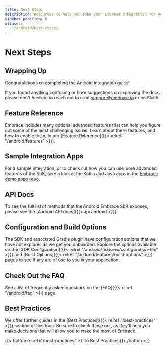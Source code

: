 ```yaml
---
title: Next Steps
description: Resources to help you take your Embrace integration for your Android application to the next level
sidebar_position: 8
aliases:
  - /android/next-steps/
---
```


# Next Steps

## Wrapping Up

Congratulations on completing the Android integration guide! 

If you found anything confusing or have suggestions on improving the docs,
please don't hesitate to reach out to us at <support@embrace.io> or on Slack.

## Feature Reference

Embrace includes many optional advanced features that can help you figure out some of 
the most challenging issues. Learn about these features, and how to enable them, in
our [Feature Reference]({{< relref "/android/features" >}}).


## Sample Integration Apps

For a sample integration, or to check out how you can use more advanced features of the SDK, take a look at the Kotlin
and Java apps in the <a href="https://github.com/embrace-io/embrace-demo-apps/tree/master/android" target="_blank">Embrace demo apps repo</a>.

## API Docs

To see the full list of methods that the Android Embrace SDK exposes, please see
the [Android API docs]({{< api android >}}).

## Configuration and Build Options

The SDK and associated Gradle plugin have configuration options that we have not explored as we get you onboarded.
Explore the options available on the [SDK Configuration]({{< relref "/android/features/configuration-file" >}})
and [Build Options]({{< relref "/android/features/build-options" >}}) pages to see if any are of use to you in your
application.

## Check Out the FAQ

See a list of frequently asked questions on the [FAQ]({{< relref "/android/faq" >}}) page. 

## Best Practices

We offer further guides in the [Best Practices]({{< relref "/best-practices" >}}) section of the docs.
Be sure to check these out, as they'll help you make decisions that will allow you to make the most of Embrace.

{{< button relref="/best-practices" >}}To Best Practices{{< /button >}}
